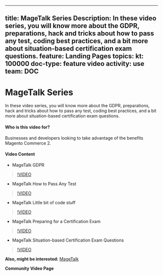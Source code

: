 
---
title: MageTalk Series
Description: In these video series, you will know more about the GDPR, preparations, hack and tricks about how to pass any test, coding best practices, and a bit more about situation-based certification exam questions.
feature: Landing Pages
topics:
kt: 100000
doc-type: feature video
activity: use
team: DOC
---
# MageTalk Series

In these video series, you will know more about the GDPR, preparations, hack and tricks about how to pass any test, coding best practices, and a bit more about situation-based certification exam questions.

#### Who is this video for?
Businesses and developers looking to take advantage of the benefits Magento Commerce 2.

#### Video Content
* MageTalk GDPR
>[!VIDEO](https://video.tv.adobe.com/v/35763)
* MageTalk How to Pass Any Test
>[!VIDEO](https://video.tv.adobe.com/v/35764)
* MageTalk Little bit of code stuff
>[!VIDEO](https://video.tv.adobe.com/v/35765)
* MageTalk Preparing for a Certification Exam
>[!VIDEO](https://video.tv.adobe.com/v/35766)
* MageTalk Situation-based Certification Exam Questions
>[!VIDEO](https://video.tv.adobe.com/v/35767)

**Also, might be interested:**
[MageTalk](https://magetalk.com/)

**Community Video Page**